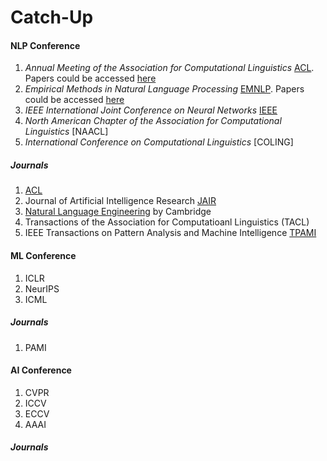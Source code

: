 # Catch-Up

#### NLP Conference <br>
1. _Annual Meeting of the Association for Computational Linguistics_ [ACL](https://2024.aclweb.org/). Papers could be accessed [here](https://aclanthology.org/venues/acl/)
2. _Empirical Methods in Natural Language Processing_ [EMNLP](https://2023.emnlp.org/). Papers could be accessed [here](https://aclanthology.org/events/emnlp-2023/)
3. _IEEE International Joint Conference on Neural Networks_ [IEEE](https://www.ieee.org/conferences/index.html)
4. _North American Chapter of the Association for Computational Linguistics_ [NAACL]
5. _International Conference on Computational Linguistics_ [COLING]


##### Journals
1. [ACL](https://aclanthology.org/)
2. Journal of Artificial Intelligence Research [JAIR](https://www.jair.org/index.php/jair)
3. [Natural Language Engineering](https://www.cambridge.org/core/journals/natural-language-engineering) by Cambridge
4. Transactions of the Association for Computatioanl Linguistics (TACL)
5. IEEE Transactions on Pattern Analysis and Machine Intelligence [TPAMI](https://ieeexplore.ieee.org/xpl/RecentIssue.jsp?punumber=34)

#### ML Conference
1. ICLR
2. NeurIPS
3. ICML

##### Journals
1. PAMI

#### AI Conference
1. CVPR
2. ICCV
3. ECCV
4. AAAI

##### Journals
